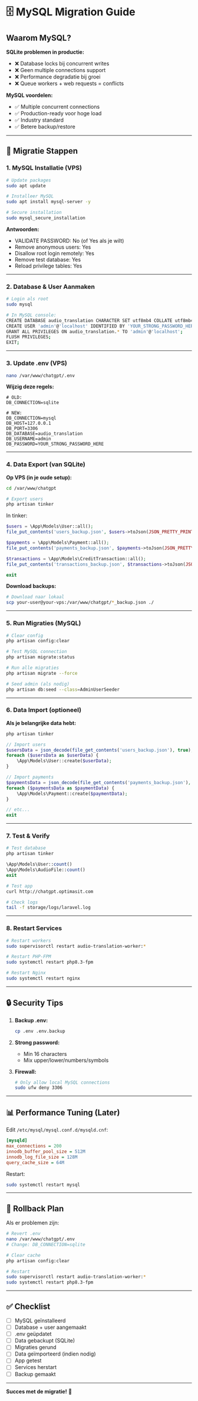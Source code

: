# 🗄️ MySQL Migration Guide

## **Waarom MySQL?**

**SQLite problemen in productie:**
- ❌ Database locks bij concurrent writes
- ❌ Geen multiple connections support
- ❌ Performance degradatie bij groei
- ❌ Queue workers + web requests = conflicts

**MySQL voordelen:**
- ✅ Multiple concurrent connections
- ✅ Production-ready voor hoge load
- ✅ Industry standard
- ✅ Betere backup/restore

---

## **🚀 Migratie Stappen**

### **1. MySQL Installatie (VPS)**

```bash
# Update packages
sudo apt update

# Installeer MySQL
sudo apt install mysql-server -y

# Secure installation
sudo mysql_secure_installation
```

**Antwoorden:**
- VALIDATE PASSWORD: No (of Yes als je wilt)
- Remove anonymous users: Yes
- Disallow root login remotely: Yes
- Remove test database: Yes
- Reload privilege tables: Yes

---

### **2. Database & User Aanmaken**

```bash
# Login als root
sudo mysql

# In MySQL console:
CREATE DATABASE audio_translation CHARACTER SET utf8mb4 COLLATE utf8mb4_unicode_ci;
CREATE USER 'admin'@'localhost' IDENTIFIED BY 'YOUR_STRONG_PASSWORD_HERE';
GRANT ALL PRIVILEGES ON audio_translation.* TO 'admin'@'localhost';
FLUSH PRIVILEGES;
EXIT;
```

---

### **3. Update .env (VPS)**

```bash
nano /var/www/chatgpt/.env
```

**Wijzig deze regels:**

```env
# OLD:
DB_CONNECTION=sqlite

# NEW:
DB_CONNECTION=mysql
DB_HOST=127.0.0.1
DB_PORT=3306
DB_DATABASE=audio_translation
DB_USERNAME=admin
DB_PASSWORD=YOUR_STRONG_PASSWORD_HERE
```

---

### **4. Data Export (van SQLite)**

**Op VPS (in je oude setup):**

```bash
cd /var/www/chatgpt

# Export users
php artisan tinker
```

In tinker:
```php
$users = \App\Models\User::all();
file_put_contents('users_backup.json', $users->toJson(JSON_PRETTY_PRINT));

$payments = \App\Models\Payment::all();
file_put_contents('payments_backup.json', $payments->toJson(JSON_PRETTY_PRINT));

$transactions = \App\Models\CreditTransaction::all();
file_put_contents('transactions_backup.json', $transactions->toJson(JSON_PRETTY_PRINT));

exit
```

**Download backups:**
```bash
# Download naar lokaal
scp your-user@your-vps:/var/www/chatgpt/*_backup.json ./
```

---

### **5. Run Migraties (MySQL)**

```bash
# Clear config
php artisan config:clear

# Test MySQL connection
php artisan migrate:status

# Run alle migraties
php artisan migrate --force

# Seed admin (als nodig)
php artisan db:seed --class=AdminUserSeeder
```

---

### **6. Data Import (optioneel)**

**Als je belangrijke data hebt:**

```bash
php artisan tinker
```

```php
// Import users
$usersData = json_decode(file_get_contents('users_backup.json'), true);
foreach ($usersData as $userData) {
    \App\Models\User::create($userData);
}

// Import payments
$paymentsData = json_decode(file_get_contents('payments_backup.json'), true);
foreach ($paymentsData as $paymentData) {
    \App\Models\Payment::create($paymentData);
}

// etc...
exit
```

---

### **7. Test & Verify**

```bash
# Test database
php artisan tinker
```

```php
\App\Models\User::count()
\App\Models\AudioFile::count()
exit
```

```bash
# Test app
curl http://chatgpt.optimasit.com

# Check logs
tail -f storage/logs/laravel.log
```

---

### **8. Restart Services**

```bash
# Restart workers
sudo supervisorctl restart audio-translation-worker:*

# Restart PHP-FPM
sudo systemctl restart php8.3-fpm

# Restart Nginx
sudo systemctl restart nginx
```

---

## **🔒 Security Tips**

1. **Backup .env:**
   ```bash
   cp .env .env.backup
   ```

2. **Strong password:**
   - Min 16 characters
   - Mix upper/lower/numbers/symbols

3. **Firewall:**
   ```bash
   # Only allow local MySQL connections
   sudo ufw deny 3306
   ```

---

## **📊 Performance Tuning (Later)**

Edit `/etc/mysql/mysql.conf.d/mysqld.cnf`:

```ini
[mysqld]
max_connections = 200
innodb_buffer_pool_size = 512M
innodb_log_file_size = 128M
query_cache_size = 64M
```

Restart:
```bash
sudo systemctl restart mysql
```

---

## **🔄 Rollback Plan**

Als er problemen zijn:

```bash
# Revert .env
nano /var/www/chatgpt/.env
# Change: DB_CONNECTION=sqlite

# Clear cache
php artisan config:clear

# Restart
sudo supervisorctl restart audio-translation-worker:*
sudo systemctl restart php8.3-fpm
```

---

## **✅ Checklist**

- [ ] MySQL geïnstalleerd
- [ ] Database + user aangemaakt
- [ ] .env geüpdatet
- [ ] Data gebackupt (SQLite)
- [ ] Migraties gerund
- [ ] Data geïmporteerd (indien nodig)
- [ ] App getest
- [ ] Services herstart
- [ ] Backup gemaakt

---

**Succes met de migratie!** 🚀

